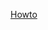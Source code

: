 [Howto](https://medium.com/naresh-bhatia/sharing-ui-components-with-lerna-and-yarn-workspaces-be1ebca06efe)
